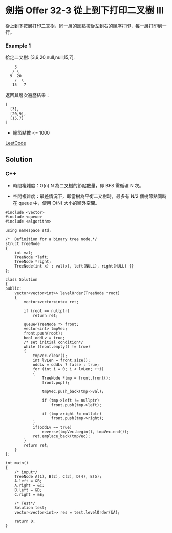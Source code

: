 # 劍指 Offer 32-3 從上到下打印二叉樹 III

從上到下按層打印二叉樹，同一層的節點按從左到右的順序打印，每一層打印到一行。

### Example 1

給定二叉樹: [3,9,20,null,null,15,7],

```
    3
   / \
  9  20
    /  \
   15   7
```

返回其層次遍歷結果：

```
[
  [3],
  [20,9],
  [15,7]
]
```

* 總節點數 <= 1000

[LeetCode](https://leetcode-cn.com/problems/cong-shang-dao-xia-da-yin-er-cha-shu-iii-lcof/)

## Solution  

### C++

* 時間複雜度：O(n) N 為二叉樹的節點數量，即 BFS 需循環 N 次。

* 空間複雜度：最差情況下，即當樹為平衡二叉樹時，最多有 N/2 個樹節點同時在 queue 中，使用 O(N) 大小的額外空間。

```
#include <vector>
#include <queue>
#include <algorithm>

using namespace std;

/*  Definition for a binary tree node.*/
struct TreeNode
{
    int val;
    TreeNode *left;
    TreeNode *right;
    TreeNode(int x) : val(x), left(NULL), right(NULL) {}
};

class Solution
{
public:
    vector<vector<int>> levelOrder(TreeNode *root)
    {
        vector<vector<int>> ret;

        if (root == nullptr)
            return ret;

        queue<TreeNode *> front;
        vector<int> tmpVec;
        front.push(root);
        bool oddLv = true;
        /* set initial condition*/
        while (front.empty() != true)
        {
            tmpVec.clear();
            int lvLen = front.size();
            oddLv = oddLv ? false : true;
            for (int i = 0; i < lvLen; ++i)
            {
                TreeNode *tmp = front.front();
                front.pop();

                tmpVec.push_back(tmp->val);

                if (tmp->left != nullptr)
                    front.push(tmp->left);

                if (tmp->right != nullptr)
                    front.push(tmp->right);
            }
            if(oddLv == true)
                reverse(tmpVec.begin(), tmpVec.end());
            ret.emplace_back(tmpVec);
        }
        return ret;
    }
};

int main()
{
    /* input*/
    TreeNode A(1), B(2), C(3), D(4), E(5);
    A.left = &B;
    A.right = &C;
    B.left = &D;
    C.right = &E;

    /* Test*/
    Solution test;
    vector<vector<int>> res = test.levelOrder(&A);

    return 0;
}
```